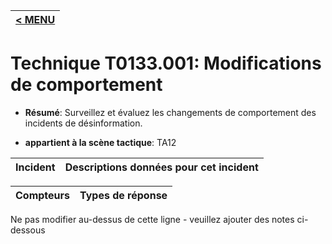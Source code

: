 |[< MENU](../../README.md)|
|---|
# Technique T0133.001: Modifications de comportement

* **Résumé**: Surveillez et évaluez les changements de comportement des incidents de désinformation.

* **appartient à la scène tactique**: TA12


|Incident |Descriptions données pour cet incident |
|-------- |-------------------- |



|Compteurs |Types de réponse |
|-------- |-------------- |


Ne pas modifier au-dessus de cette ligne - veuillez ajouter des notes ci-dessous